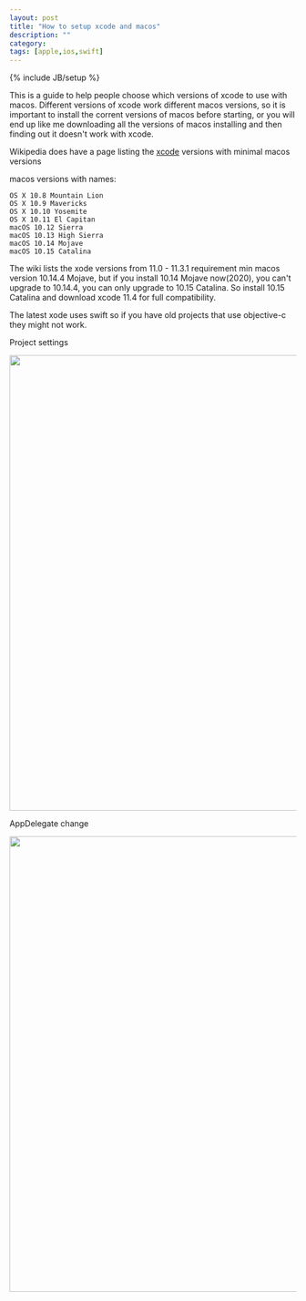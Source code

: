 ```yaml
---
layout: post
title: "How to setup xcode and macos"
description: ""
category: 
tags: [apple,ios,swift]
---
```

{% include JB/setup %}

This is a guide to help people choose which versions of xcode to use with macos. Different versions of xcode work different macos versions, so it is important to install the corrent versions of macos before starting, or you will end up like me downloading all the versions of macos installing and then finding out it doesn't work with xcode.  

Wikipedia does have a page listing the [xcode](https://en.wikipedia.org/wiki/Xcode) versions with minimal macos versions

macos versions with names:
```
OS X 10.8 Mountain Lion
OS X 10.9 Mavericks
OS X 10.10 Yosemite
OS X 10.11 El Capitan
macOS 10.12 Sierra
macOS 10.13 High Sierra
macOS 10.14 Mojave
macOS 10.15 Catalina
```

The wiki lists the xode versions from 11.0 - 11.3.1 requirement min macos version 10.14.4 Mojave, but if you install 10.14 Mojave now(2020), you can't upgrade to 10.14.4, you can only upgrade to 10.15 Catalina. So install 10.15 Catalina and download xcode 11.4 for full compatibility.

The latest xode uses swift so if you have old projects that use objective-c they might not work.

Project settings 

[//]: #![1]({{site.url}}/assets/xcode-project-settings.png)
<img src="{{site.url}}/assets/xcode-project-settings.png" width="800">

AppDelegate change

[//]: #![1]({{site.url}}/assets/xcode-appdelegate-change.png)
<img src="{{site.url}}/assets/xcode-appdelegate-change.png" width="800">


